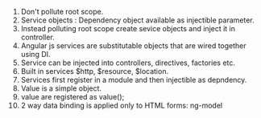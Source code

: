 
1. Don't pollute root scope. 
2. Service objects : Dependency object available as injectible parameter.
3. Instead polluting root scope create sevice objects and inject it in controller.
4. Angular js services are substitutable objects that are wired together using DI.
5. Service can be injected into controllers, directives, factories etc.
6. Built in services $http, $resource, $location.
7. Services first register in a module and then  injectible as depndency.
8. Value is a simple object.
9. value are registered as value();
10. 2 way data binding is applied only to HTML forms: ng-model 
